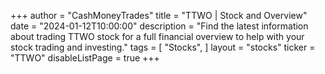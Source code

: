 +++
author = "CashMoneyTrades"
title = "TTWO | Stock and Overview"
date = "2024-01-12T10:00:00"
description = "Find the latest information about trading TTWO stock for a full financial overview to help with your stock trading and investing."
tags = [
   "Stocks",
]
layout = "stocks"
ticker = "TTWO"
disableListPage = true
+++
